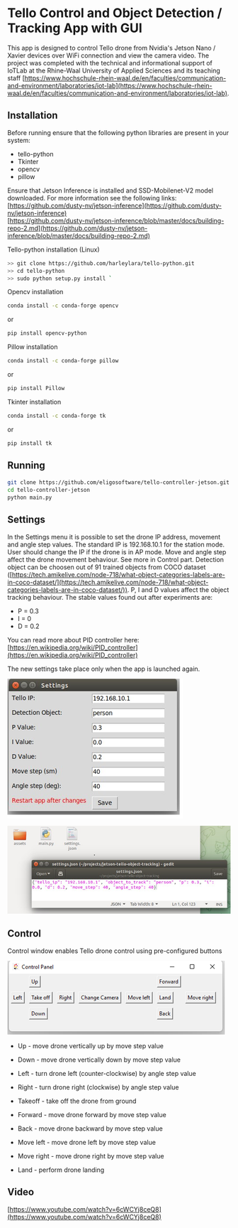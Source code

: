 # Tello Control and Object Detection / Tracking App with GUI

This app is designed to control Tello drone from Nvidia's Jetson Nano / Xavier devices over WiFi connection and view the camera video. The project was completed with the technical and informational support of IoTLab at the Rhine-Waal University of Applied Sciences and its teaching staff [https://www.hochschule-rhein-waal.de/en/faculties/communication-and-environment/laboratories/iot-lab](https://www.hochschule-rhein-waal.de/en/faculties/communication-and-environment/laboratories/iot-lab).

##  Installation
Before running ensure that the following python libraries are present in your system:
- tello-python
- Tkinter
- opencv
- pillow

Ensure that Jetson Inference is installed and SSD-Mobilenet-V2 model downloaded. For more information see the following links:
[https://github.com/dusty-nv/jetson-inference](https://github.com/dusty-nv/jetson-inference)<br>
[https://github.com/dusty-nv/jetson-inference/blob/master/docs/building-repo-2.md](https://github.com/dusty-nv/jetson-inference/blob/master/docs/building-repo-2.md)

Tello-python installation (Linux)

```bash
>> git clone https://github.com/harleylara/tello-python.git
>> cd tello-python
>> sudo python setup.py install `
```
Opencv installation
```bash
conda install -c conda-forge opencv 
```
or
```bash
pip install opencv-python
```

Pillow installation
```bash
conda install -c conda-forge pillow
```
or
```bash
pip install Pillow
```

Tkinter installation
```bash
conda install -c conda-forge tk
```
or
```bash
pip install tk
```

## Running

```bash
git clone https://github.com/eligosoftware/tello-controller-jetson.git
cd tello-controller-jetson
python main.py
```

## Settings

In the Settings menu it is possible to set the drone IP address, movement and angle step values. The standard IP is 192.168.10.1 for the station mode. User should change the IP if the drone is in AP mode. Move and angle step affect the drone movement behaviour. See more in Control part. Detection object can be choosen out of 91 trained objects from COCO dataset ([https://tech.amikelive.com/node-718/what-object-categories-labels-are-in-coco-dataset/](https://tech.amikelive.com/node-718/what-object-categories-labels-are-in-coco-dataset/)). P, I and D values affect the object tracking behaviour. The stable values found out after experiments are:

- P = 0.3	
- I = 0
- D = 0.2

You can read more about PID controller here: [https://en.wikipedia.org/wiki/PID_controller](https://en.wikipedia.org/wiki/PID_controller)

The new settings take place only when the app is launched again.

![settings_1.png](https://github.com/eligosoftware/tello-controller-jetson/blob/main/readme_images/settings_1.png?raw=true)

![settings_2.png](https://github.com/eligosoftware/tello-controller-jetson/blob/main/readme_images/settings_2.png?raw=true)

## Control

Control window enables Tello drone control using pre-configured buttons

![control.png](https://github.com/eligosoftware/tello-controller-jetson/blob/main/readme_images/control.png?raw=true)

- Up  - move drone vertically up by move step value
- Down  - move drone vertically down by move step value
- Left  - turn drone left (counter-clockwise) by angle step value
- Right  - turn drone right (clockwise) by angle step value
- Takeoff  - take off the drone from ground

- Forward  - move drone forward by move step value
- Back  - move drone backward by move step value
- Move left  - move drone left by move step value
- Move right  - move drone right by move step value
- Land  - perform drone landing

## Video

[https://www.youtube.com/watch?v=6cWCYj8ceQ8](https://www.youtube.com/watch?v=6cWCYj8ceQ8)
